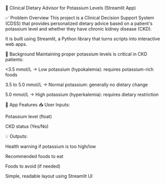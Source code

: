 🧬 Clinical Dietary Advisor for Potassium Levels (Streamlit App)


✅ Problem Overview
This project is a Clinical Decision Support System (CDSS) that provides personalized dietary advice based on a patient's potassium level and whether they have chronic kidney disease (CKD).

It is built using Streamlit, a Python library that turns scripts into interactive web apps.


📖 Background
Maintaining proper potassium levels is critical in CKD patients:

<3.5 mmol/L → Low potassium (hypokalemia): requires potassium-rich foods

3.5 to 5.0 mmol/L → Normal potassium: generally no dietary change

5.0 mmol/L → High potassium (hyperkalemia): requires dietary restriction
>

🎯 App Features
📥 User Inputs:

Potassium level (float)

CKD status (Yes/No)


💡 Outputs:

Health warning if potassium is too high/low

Recommended foods to eat

Foods to avoid (if needed)

Simple, readable layout using Streamlit UI

